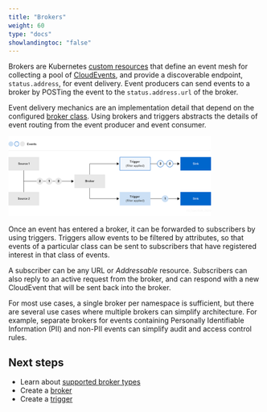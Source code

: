 ```yaml
---
title: "Brokers"
weight: 60
type: "docs"
showlandingtoc: "false"
---
```


Brokers are Kubernetes [custom resources](https://kubernetes.io/docs/concepts/extend-kubernetes/api-extension/custom-resources/) that define an event mesh for collecting a pool of [CloudEvents](https://cloudevents.io/), and provide a discoverable endpoint, `status.address`, for event delivery. Event producers can send events to a broker by POSTing the event to the `status.address.url` of the broker.

Event delivery mechanics are an implementation detail that depend on the configured [broker class](./broker-classes). Using brokers and triggers abstracts the details of event routing from the event producer and event consumer.

<img src="images/broker-workflow.png" width="80%">

Once an event has entered a broker, it can be forwarded to subscribers by using triggers. Triggers allow events to be filtered by attributes, so that events of a particular class can be sent to subscribers that have registered interest in that class of events.

A subscriber can be any URL or _Addressable_ resource. Subscribers can also reply to an active request from the broker, and can respond with a new CloudEvent that will be sent back into the broker.

For most use cases, a single broker per namespace is sufficient, but
there are several use cases where multiple brokers can simplify
architecture. For example, separate brokers for events containing Personally
Identifiable Information (PII) and non-PII events can simplify audit and access
control rules.

## Next steps

- Learn about [supported broker types](broker-types)
- Create a [broker](create-broker)
- Create a [trigger](create-triggers)
